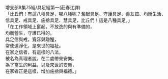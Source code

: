 增支部8集75經/具足經第一(莊春江譯)  
「比丘們！有這八種具足，哪八種呢？奮起具足、守護具足、善友誼、均衡生活、信具足、戒具足、施捨具足、慧具足，比丘們！這是八種具足。」  
「在工作領域上奮起，不放逸的與有準備的，  
均衡營生，守護已得的。  
具足信與戒，寬容與離慳，  
常使道淨化，是來世的福祉。  
在家之信者，有這樣的八法，  
被名為真理者說，在二處帶來安樂。  
為了當生的利益，以及來世的安樂，  
在家者正是這樣，增加施捨與福德。」  
  
  
